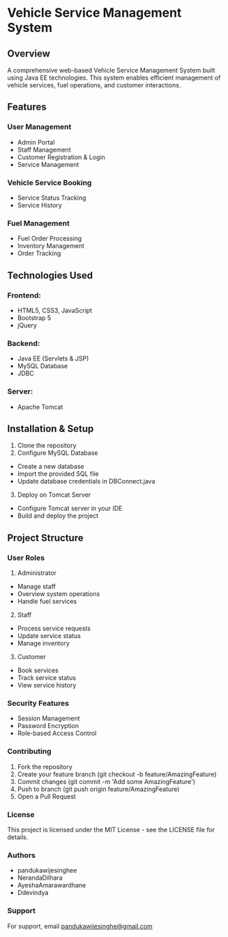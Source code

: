 # Vehicle Service Management System

## Overview
A comprehensive web-based Vehicle Service Management System built using Java EE technologies. This system enables efficient management of vehicle services, fuel operations, and customer interactions.

## Features

### User Management
- Admin Portal
- Staff Management
- Customer Registration & Login
- Service Management

### Vehicle Service Booking
- Service Status Tracking
- Service History
  
### Fuel Management
- Fuel Order Processing
- Inventory Management
- Order Tracking
  
## Technologies Used
### Frontend:
- HTML5, CSS3, JavaScript
- Bootstrap 5
- jQuery

### Backend:
- Java EE (Servlets & JSP)
- MySQL Database
- JDBC
  
### Server:
 - Apache Tomcat
   
## Installation & Setup
1. Clone the repository
2. Configure MySQL Database
- Create a new database
- Import the provided SQL file
- Update database credentials in DBConnect.java
3. Deploy on Tomcat Server
- Configure Tomcat server in your IDE
- Build and deploy the project
  
## Project Structure
### User Roles
1. Administrator
- Manage staff
- Overview system operations
- Handle fuel services
  
2. Staff
- Process service requests
- Update service status
- Manage inventory

3. Customer
- Book services
- Track service status
- View service history
  
### Security Features
- Session Management
- Password Encryption
- Role-based Access Control
  
### Contributing

1. Fork the repository
2. Create your feature branch (git checkout -b feature/AmazingFeature)
3. Commit changes (git commit -m 'Add some AmazingFeature')
4. Push to branch (git push origin feature/AmazingFeature)
5. Open a Pull Request
   
### License
This project is licensed under the MIT License - see the LICENSE file for details.

### Authors
- pandukawijesinghee
- NerandaDilhara
- AyeshaAmarawardhane
- Ddevindya

### Support
For support, email pandukawijesinghe@gmail.com
